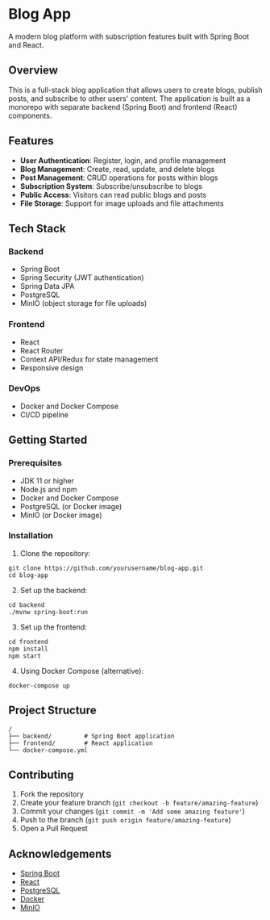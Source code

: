 # Blog App

A modern blog platform with subscription features built with Spring Boot and React.

## Overview

This is a full-stack blog application that allows users to create blogs, publish posts, and subscribe to other users' content. The application is built as a monorepo with separate backend (Spring Boot) and frontend (React) components.

## Features

- **User Authentication**: Register, login, and profile management
- **Blog Management**: Create, read, update, and delete blogs
- **Post Management**: CRUD operations for posts within blogs
- **Subscription System**: Subscribe/unsubscribe to blogs
- **Public Access**: Visitors can read public blogs and posts
- **File Storage**: Support for image uploads and file attachments

## Tech Stack

### Backend

- Spring Boot
- Spring Security (JWT authentication)
- Spring Data JPA
- PostgreSQL
- MinIO (object storage for file uploads)

### Frontend

- React
- React Router
- Context API/Redux for state management
- Responsive design

### DevOps

- Docker and Docker Compose
- CI/CD pipeline

## Getting Started

### Prerequisites

- JDK 11 or higher
- Node.js and npm
- Docker and Docker Compose
- PostgreSQL (or Docker image)
- MinIO (or Docker image)

### Installation

1. Clone the repository:

```
git clone https://github.com/yourusername/blog-app.git
cd blog-app
```

2. Set up the backend:

```
cd backend
./mvnw spring-boot:run
```

3. Set up the frontend:

```
cd frontend
npm install
npm start
```

4. Using Docker Compose (alternative):

```
docker-compose up
```

## Project Structure

```
/
├── backend/         # Spring Boot application
├── frontend/        # React application
└── docker-compose.yml
```

## Contributing

1. Fork the repository
2. Create your feature branch (`git checkout -b feature/amazing-feature`)
3. Commit your changes (`git commit -m 'Add some amazing feature'`)
4. Push to the branch (`git push origin feature/amazing-feature`)
5. Open a Pull Request

## Acknowledgements

- [Spring Boot](https://spring.io/projects/spring-boot)
- [React](https://reactjs.org/)
- [PostgreSQL](https://www.postgresql.org/)
- [Docker](https://www.docker.com/)
- [MinIO](https://min.io/)
